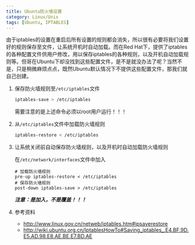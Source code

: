 ```yaml
---
title: Ubuntu防火墙设置
category: Linux/Unix
tags: [Ubuntu, IPTABLES]
---
```


由于iptables的设置在重启后所有设置的规则都会消失，所以很有必要将我们设置好的规则保存至文件，让系统开机时自动加载。而在Red Hat下，提供了iptables的各种配置文件供用户修改，用以保存iptables的各种规则，以及开机自动加载规则等。但哥在Ubuntu下却没找到这些配置文件，是不是就没办法了呢？当然不是，只是稍微麻烦点点，既然Ubuntu默认情况下不提供这些配置文件，那我们就自己创建。


1. 保存防火墙规则至`/etc/iptables`文件

    ```bash
    iptables-save > /etc/iptables
    ```
    
    需要注意的是上述命令必须以root用户运行！！！

2. 从`/etc/iptables`文件中加载防火墙规则

    ```bash
    iptables-restore < /etc/iptables
    ```

3. 让系统关闭前自动保存防火墙规则，以及开机时自动加载防火墙规则

    在`/etc/network/interfaces`文件中加入
    
    ```
    # 加载防火墙规则
    pre-up iptables-restore < /etc/iptables
    # 保存防火墙规则
    post-down iptables-save > /etc/iptables
    ```

    ***注意：是加入，不是覆盖！！！***

4. 参考资料
    - <http://www.linux.gov.cn/netweb/iptables.htm#ipsaverestore>
    - <http://wiki.ubuntu.org.cn/IptablesHowTo#Saving_iptables_.E4.BF.9D.E5.AD.98.E8.AE.BE.E7.BD.AE>
